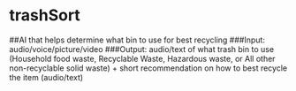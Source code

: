 # trashSort

##AI that helps determine what bin to use for best recycling
###Input: audio/voice/picture/video
###Output: audio/text of what trash bin to use (Household food waste, Recyclable Waste, Hazardous waste, or All other non-recyclable solid waste) + short recommendation on how to best recycle the item (audio/text)
